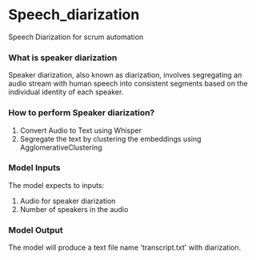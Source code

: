 # Speech_diarization
Speech Diarization for scrum automation 

### What is speaker diarization
Speaker diarization, also known as diarization, involves segregating an audio stream with human speech into consistent segments based on the individual identity of each speaker.

### How to perform Speaker diarization?
1. Convert Audio to Text using Whisper
2. Segregate the text by clustering the embeddings using AgglomerativeClustering

### Model Inputs
The model expects to inputs: 
1. Audio for speaker diarization
2. Number of speakers in the audio

### Model Output
The model will produce a text file name 'transcript.txt' with diarization.

